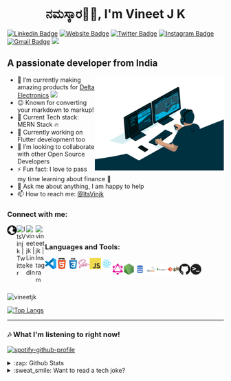 <h1 align="center">  
 ನಮಸ್ಕಾರ🙏🏻, I'm Vineet J K 
 </h1>

[![Linkedin Badge](https://img.shields.io/badge/-vineetjk-blue?style=flat&logo=Linkedin&logoColor=white&link=https://www.linkedin.com/in/vineetjk/)](https://www.linkedin.com/in/vineetjk)
[![Website Badge](https://img.shields.io/badge/-vineetjk.me-47CCCC?style=flat&logo=Google-Chrome&logoColor=white&link=https://piyushmehta.com)](https://vineetjk.me)
[![Twitter Badge](https://img.shields.io/badge/-@ItsVinjk-1ca0f1?style=flat&labelColor=1ca0f1&logo=twitter&logoColor=white&link=https://twitter.com/ItsVinjk)](https://twitter.com/ItsVinjk)
[![Instagram Badge](https://img.shields.io/badge/-@vineeet.js-purple?style=flat&logo=instagram&logoColor=white&link=https://instagram.com/vineeet.js/)](https://instagram.com/vineeet.js)
[![Gmail Badge](https://img.shields.io/badge/-vineetjk-c14438?style=flat&logo=Gmail&logoColor=white&link=mailto:vinjkcodes@gmail.com)](mailto:vinjkcodes@gmail.com)
![](https://komarev.com/ghpvc/?username=vineetjk&style=flat-square&color=blueviolet)

## A passionate developer from India
 <img align="right" alt="GIF" src="https://github.com/piyush97/piyush97/blob/master/code.gif?raw=true" width="300" height="220" />

- 🔭 I’m currently making amazing products for [Delta Electronics](https://deltaww.com) <img src="https://media.giphy.com/media/WUlplcMpOCEmTGBtBW/giphy.gif" width="30">
- 😉 Known for converting your markdown to markup!
- 🌱 Current Tech stack: MERN Stack 🔥
- 📱 Currently working on Flutter development too
- 👯 I’m looking to collaborate with other Open Source Developers
- ⚡ Fun fact: I love to pass my time learning about finance 💸
- 💬 Ask me about anything, I am happy to help
- 📫 How to reach me: [@ItsVinjk](https://twitter.com/ItsVinjk)

### Connect with me:

[<img align="left" alt="vineetjk.me" width="22px" src="https://raw.githubusercontent.com/iconic/open-iconic/master/svg/globe.svg" />][website]

[<img align="left" alt="ItsVinjk | Twitter" width="22px" src="https://cdn.jsdelivr.net/npm/simple-icons@v3/icons/twitter.svg" />][twitter]
[<img align="left" alt="vineetjk | LinkedIn" width="22px" src="https://cdn.jsdelivr.net/npm/simple-icons@v3/icons/linkedin.svg" />][linkedin]
[<img align="left" alt="vineetjk | Instagram" width="22px" src="https://cdn.jsdelivr.net/npm/simple-icons@v3/icons/instagram.svg" />][instagram]

<br />

### Languages and Tools:

[<img align="left" alt="Visual Studio Code" width="26px" src="https://raw.githubusercontent.com/github/explore/80688e429a7d4ef2fca1e82350fe8e3517d3494d/topics/visual-studio-code/visual-studio-code.png" />][webdev]
[<img align="left" alt="HTML5" width="26px" src="https://raw.githubusercontent.com/github/explore/80688e429a7d4ef2fca1e82350fe8e3517d3494d/topics/html/html.png" />][webdev]
[<img align="left" alt="CSS3" width="26px" src="https://raw.githubusercontent.com/github/explore/80688e429a7d4ef2fca1e82350fe8e3517d3494d/topics/css/css.png" />][webdev]
[<img align="left" alt="Sass" width="26px" src="https://raw.githubusercontent.com/github/explore/80688e429a7d4ef2fca1e82350fe8e3517d3494d/topics/sass/sass.png" />][webdev]
[<img align="left" alt="JavaScript" width="26px" src="https://raw.githubusercontent.com/github/explore/80688e429a7d4ef2fca1e82350fe8e3517d3494d/topics/javascript/javascript.png" />][webdev]
[<img align="left" alt="React" width="26px" src="https://raw.githubusercontent.com/github/explore/80688e429a7d4ef2fca1e82350fe8e3517d3494d/topics/react/react.png" />][webdev]

[<img align="left" alt="GraphQL" width="26px" src="https://raw.githubusercontent.com/github/explore/80688e429a7d4ef2fca1e82350fe8e3517d3494d/topics/graphql/graphql.png" />][webdev]
[<img align="left" alt="Node.js" width="26px" src="https://raw.githubusercontent.com/github/explore/80688e429a7d4ef2fca1e82350fe8e3517d3494d/topics/nodejs/nodejs.png" />][webdev]
[<img align="left" alt="SQL" width="26px" src="https://raw.githubusercontent.com/github/explore/80688e429a7d4ef2fca1e82350fe8e3517d3494d/topics/sql/sql.png" />][webdev]
[<img align="left" alt="MySQL" width="26px" src="https://raw.githubusercontent.com/github/explore/80688e429a7d4ef2fca1e82350fe8e3517d3494d/topics/mysql/mysql.png" />][webdev]
[<img align="left" alt="MongoDB" width="26px" src="https://raw.githubusercontent.com/github/explore/80688e429a7d4ef2fca1e82350fe8e3517d3494d/topics/mongodb/mongodb.png" />][webdev]
[<img align="left" alt="Git" width="26px" src="https://raw.githubusercontent.com/github/explore/80688e429a7d4ef2fca1e82350fe8e3517d3494d/topics/git/git.png" />][webdev]
[<img align="left" alt="GitHub" width="26px" src="https://raw.githubusercontent.com/github/explore/78df643247d429f6cc873026c0622819ad797942/topics/github/github.png" />][webdev]
[<img align="left" alt="Terminal" width="26px" src="https://raw.githubusercontent.com/github/explore/80688e429a7d4ef2fca1e82350fe8e3517d3494d/topics/terminal/terminal.png" />][webdev]
<br/>
<br/>
--- 
<p><img align="center" src="https://github-readme-streak-stats.herokuapp.com/?user=vineetjk&" alt="vineetjk" /></p>

  [![Top Langs](https://github-readme-stats.vercel.app/api/top-langs/?username=vineetjk&layout=compact&hide=JupyterNotebook)](https://github.com/vineetjk)


---
### 🎶 What I'm listening to right now!

[![spotify-github-profile](https://spotify-github-profile.vercel.app/api/view?uid=31bc3duqobyj7uw6kewmwiqpfnxi&cover_image=true&theme=default)](https://spotify-github-profile.vercel.app/api/view?uid=31bc3duqobyj7uw6kewmwiqpfnxi&redirect=true)







<details>
  <summary>:zap: Github Stats</summary>

![vineetjk's github stats](https://github-readme-stats.vercel.app/api?username=vineetjk&count_private=true&show_icons=true)

</details>

<details>
 <summary>:sweat_smile: Want to read a tech joke? </summary>
 
 ![Jokes Card](https://readme-jokes.vercel.app/api)
 
 </details>


[website]: https://vineetjk.me
[twitter]: https://twitter.com/ItsVinjk
[instagram]: https://instagram.com/vineetjk
[linkedin]: https://linkedin.com/in/vineetjk
[webdev]: https://vineetjk.me
